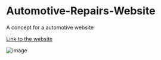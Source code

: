 # Automotive-Repairs-Website
A concept for a automotive website

[Link to the website](https://kooroshoo.github.io/Automotive-Repairs-Website/)

![image](https://user-images.githubusercontent.com/26629624/153717364-8a0c4f16-d438-4e97-975d-12a4178338b3.png)
